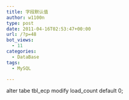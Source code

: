 ```yaml
---
title: 字段默认值
author: w1100n
type: post
date: 2011-04-16T02:53:47+00:00
url: /?p=48
bot_views:
  - 11
categories:
  - DataBase
tags:
  - MySQL

---
```

alter tabe tbl\_ecp modify load\_count default 0;